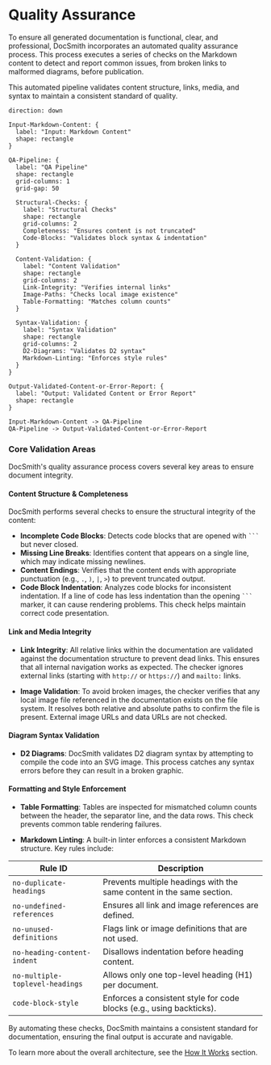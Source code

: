 # Quality Assurance

To ensure all generated documentation is functional, clear, and professional, DocSmith incorporates an automated quality assurance process. This process executes a series of checks on the Markdown content to detect and report common issues, from broken links to malformed diagrams, before publication.

This automated pipeline validates content structure, links, media, and syntax to maintain a consistent standard of quality.

```d2
direction: down

Input-Markdown-Content: {
  label: "Input: Markdown Content"
  shape: rectangle
}

QA-Pipeline: {
  label: "QA Pipeline"
  shape: rectangle
  grid-columns: 1
  grid-gap: 50

  Structural-Checks: {
    label: "Structural Checks"
    shape: rectangle
    grid-columns: 2
    Completeness: "Ensures content is not truncated"
    Code-Blocks: "Validates block syntax & indentation"
  }

  Content-Validation: {
    label: "Content Validation"
    shape: rectangle
    grid-columns: 2
    Link-Integrity: "Verifies internal links"
    Image-Paths: "Checks local image existence"
    Table-Formatting: "Matches column counts"
  }

  Syntax-Validation: {
    label: "Syntax Validation"
    shape: rectangle
    grid-columns: 2
    D2-Diagrams: "Validates D2 syntax"
    Markdown-Linting: "Enforces style rules"
  }
}

Output-Validated-Content-or-Error-Report: {
  label: "Output: Validated Content or Error Report"
  shape: rectangle
}

Input-Markdown-Content -> QA-Pipeline
QA-Pipeline -> Output-Validated-Content-or-Error-Report
```

### Core Validation Areas

DocSmith's quality assurance process covers several key areas to ensure document integrity.

#### Content Structure & Completeness

DocSmith performs several checks to ensure the structural integrity of the content:

- **Incomplete Code Blocks**: Detects code blocks that are opened with ` ``` ` but never closed.
- **Missing Line Breaks**: Identifies content that appears on a single line, which may indicate missing newlines.
- **Content Endings**: Verifies that the content ends with appropriate punctuation (e.g., `.`, `)`, `|`, `>`) to prevent truncated output.
- **Code Block Indentation**: Analyzes code blocks for inconsistent indentation. If a line of code has less indentation than the opening ` ``` ` marker, it can cause rendering problems. This check helps maintain correct code presentation.

#### Link and Media Integrity

- **Link Integrity**: All relative links within the documentation are validated against the documentation structure to prevent dead links. This ensures that all internal navigation works as expected. The checker ignores external links (starting with `http://` or `https://`) and `mailto:` links.

- **Image Validation**: To avoid broken images, the checker verifies that any local image file referenced in the documentation exists on the file system. It resolves both relative and absolute paths to confirm the file is present. External image URLs and data URLs are not checked.

#### Diagram Syntax Validation

- **D2 Diagrams**: DocSmith validates D2 diagram syntax by attempting to compile the code into an SVG image. This process catches any syntax errors before they can result in a broken graphic.

#### Formatting and Style Enforcement

- **Table Formatting**: Tables are inspected for mismatched column counts between the header, the separator line, and the data rows. This check prevents common table rendering failures.

- **Markdown Linting**: A built-in linter enforces a consistent Markdown structure. Key rules include:

| Rule ID | Description |
|---|---|
| `no-duplicate-headings` | Prevents multiple headings with the same content in the same section. |
| `no-undefined-references` | Ensures all link and image references are defined. |
| `no-unused-definitions` | Flags link or image definitions that are not used. |
| `no-heading-content-indent` | Disallows indentation before heading content. |
| `no-multiple-toplevel-headings` | Allows only one top-level heading (H1) per document. |
| `code-block-style` | Enforces a consistent style for code blocks (e.g., using backticks). |

By automating these checks, DocSmith maintains a consistent standard for documentation, ensuring the final output is accurate and navigable.

To learn more about the overall architecture, see the [How It Works](./advanced-how-it-works.md) section.
